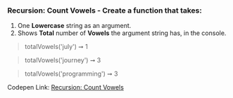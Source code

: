 ### Recursion: Count Vowels - Create a function that takes: 

1. One **Lowercase** string as an argument. 
1. Shows **Total** number of **Vowels** the argument string has, in the console.

> totalVowels('july') ➞ 1

> totalVowels('journey') ➞ 3

> totalVowels('programming') ➞ 3

Codepen Link: [Recursion: Count Vowels](https://codepen.io/naveencoder/pen/bPJzYd?editors=0012)